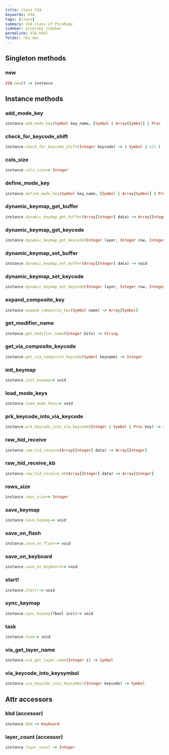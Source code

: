 ```yaml
---
title: class VIA
keywords: VIA
tags: [class]
summary: VIA class of PicoRuby
sidebar: picoruby_sidebar
permalink: VIA.html
folder: rbs_doc
---
```

## Singleton methods
### new

```ruby
VIA.new() -> instance
```
## Instance methods
### add_mode_key

```ruby
instance.add_mode_key(Symbol key_name, [Symbol | Array[Symbol] | Proc | nil, Symbol | Proc | nil, Integer?, Integer?] param) -> void
```
### check_for_keycode_shift

```ruby
instance.check_for_keycode_shift(Integer keycode) -> ( Symbol | nil )
```
### cols_size

```ruby
instance.cols_size-> Integer
```
### define_mode_key

```ruby
instance.define_mode_key(Symbol key_name, [Symbol | Array[Symbol] | Proc | nil, Symbol | Proc | nil, Integer?, Integer?] param) -> void
```
### dynamic_keymap_get_buffer

```ruby
instance.dynamic_keymap_get_buffer(Array[Integer] data) -> Array[Integer]
```
### dynamic_keymap_get_keycode

```ruby
instance.dynamic_keymap_get_keycode(Integer layer, Integer row, Integer col) -> Integer
```
### dynamic_keymap_set_buffer

```ruby
instance.dynamic_keymap_set_buffer(Array[Integer] data) -> void
```
### dynamic_keymap_set_keycode

```ruby
instance.dynamic_keymap_set_keycode(Integer layer, Integer row, Integer col, Integer keycode) -> void
```
### expand_composite_key

```ruby
instance.expand_composite_key(Symbol name) -> Array[Symbol]
```
### get_modifier_name

```ruby
instance.get_modifier_name(Integer bits) -> String
```
### get_via_composite_keycode

```ruby
instance.get_via_composite_keycode(Symbol keyname) -> Integer
```
### init_keymap

```ruby
instance.init_keymap-> void
```
### load_mode_keys

```ruby
instance.load_mode_keys-> void
```
### prk_keycode_into_via_keycode

```ruby
instance.prk_keycode_into_via_keycode(Integer | Symbol | Proc key) -> Integer
```
### raw_hid_receive

```ruby
instance.raw_hid_receive(Array[Integer] data) -> Array[Integer]
```
### raw_hid_receive_kb

```ruby
instance.raw_hid_receive_kb(Array[Integer] data) -> Array[Integer]
```
### rows_size

```ruby
instance.rows_size-> Integer
```
### save_keymap

```ruby
instance.save_keymap-> void
```
### save_on_flash

```ruby
instance.save_on_flash-> void
```
### save_on_keyboard

```ruby
instance.save_on_keyboard-> void
```
### start!

```ruby
instance.start!-> void
```
### sync_keymap

```ruby
instance.sync_keymap(?bool init)-> void
```
### task

```ruby
instance.task-> void
```
### via_get_layer_name

```ruby
instance.via_get_layer_name(Integer i) -> Symbol
```
### via_keycode_into_keysymbol

```ruby
instance.via_keycode_into_keysymbol(Integer keycode) -> Symbol
```
## Attr accessors
### kbd (accessor)
```ruby
instance.kbd -> Keyboard
```
### layer_count (accessor)
```ruby
instance.layer_count -> Integer
```

